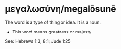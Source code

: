 # μεγαλωσύνη/megalōsunē 
The word is a type of thing or idea. It is a noun. 

* This word means greatness or majesty.


See: Hebrews 1:3; 8:1; Jude 1:25
